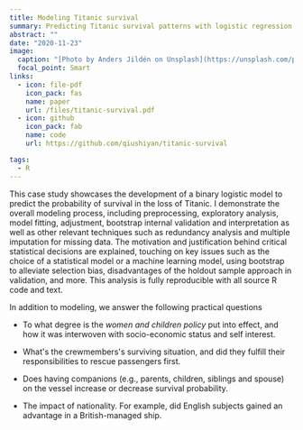 ```yaml
---
title: Modeling Titanic survival
summary: Predicting Titanic survival patterns with logistic regression
abstract: ""
date: "2020-11-23"
image:
  caption: "[Photo by Anders Jildén on Unsplash](https://unsplash.com/photos/PXdBkNF8rlk)"
  focal_point: Smart
links:
  - icon: file-pdf
    icon_pack: fas
    name: paper
    url: /files/titanic-survival.pdf
  - icon: github
    icon_pack: fab
    name: code
    url: https://github.com/qiushiyan/titanic-survival

tags:
  - R
---
```


This case study showcases the development of a binary logistic model to predict the probability of survival in the loss of Titanic. I demonstrate the overall modeling process, including preprocessing, exploratory analysis, model fitting, adjustment, bootstrap internal validation and interpretation as well as other relevant techniques such as redundancy analysis and multiple imputation for missing data. The motivation and justification behind critical statistical decisions are explained, touching on key issues such as the choice of a statistical model or a machine learning model, using bootstrap to alleviate selection bias, disadvantages of the holdout sample approach in validation, and more. This analysis is fully reproducible with all source R code and text.

In addition to modeling, we answer the following practical questions

- To what degree is the _women and children policy_ put into effect, and how it was interwoven with socio-economic status and self interest.

- What's the crewmembers's surviving situation, and did they fulfill their responsibilities to rescue passengers first.

- Does having companions (e.g., parents, children, siblings and spouse) on the vessel increase or decrease survival probability.

- The impact of nationality. For example, did English subjects gained an advantage in a British-managed ship.

